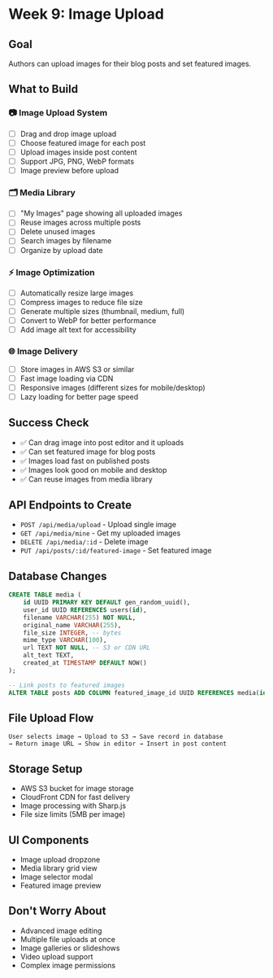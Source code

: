 # Week 9: Image Upload

## Goal
Authors can upload images for their blog posts and set featured images.

## What to Build

### 📷 Image Upload System  
- [ ] Drag and drop image upload
- [ ] Choose featured image for each post
- [ ] Upload images inside post content
- [ ] Support JPG, PNG, WebP formats
- [ ] Image preview before upload

### 🗂️ Media Library
- [ ] "My Images" page showing all uploaded images
- [ ] Reuse images across multiple posts
- [ ] Delete unused images
- [ ] Search images by filename
- [ ] Organize by upload date

### ⚡ Image Optimization
- [ ] Automatically resize large images
- [ ] Compress images to reduce file size
- [ ] Generate multiple sizes (thumbnail, medium, full)
- [ ] Convert to WebP for better performance
- [ ] Add image alt text for accessibility

### 🌐 Image Delivery
- [ ] Store images in AWS S3 or similar
- [ ] Fast image loading via CDN
- [ ] Responsive images (different sizes for mobile/desktop)
- [ ] Lazy loading for better page speed

## Success Check
- ✅ Can drag image into post editor and it uploads
- ✅ Can set featured image for blog posts
- ✅ Images load fast on published posts
- ✅ Images look good on mobile and desktop
- ✅ Can reuse images from media library

## API Endpoints to Create
- `POST /api/media/upload` - Upload single image
- `GET /api/media/mine` - Get my uploaded images
- `DELETE /api/media/:id` - Delete image
- `PUT /api/posts/:id/featured-image` - Set featured image

## Database Changes
```sql
CREATE TABLE media (
    id UUID PRIMARY KEY DEFAULT gen_random_uuid(),
    user_id UUID REFERENCES users(id),
    filename VARCHAR(255) NOT NULL,
    original_name VARCHAR(255),
    file_size INTEGER, -- bytes
    mime_type VARCHAR(100),
    url TEXT NOT NULL, -- S3 or CDN URL
    alt_text TEXT,
    created_at TIMESTAMP DEFAULT NOW()
);

-- Link posts to featured images
ALTER TABLE posts ADD COLUMN featured_image_id UUID REFERENCES media(id);
```

## File Upload Flow
```
User selects image → Upload to S3 → Save record in database 
→ Return image URL → Show in editor → Insert in post content
```

## Storage Setup
- AWS S3 bucket for image storage
- CloudFront CDN for fast delivery
- Image processing with Sharp.js
- File size limits (5MB per image)

## UI Components
- Image upload dropzone
- Media library grid view
- Image selector modal
- Featured image preview

## Don't Worry About
- Advanced image editing
- Multiple file uploads at once
- Image galleries or slideshows
- Video upload support
- Complex image permissions